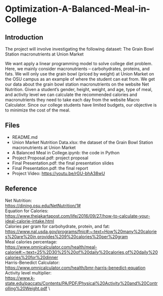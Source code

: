 # Optimization-A-Balanced-Meal-in-College

## Introduction
The project will involve investigating the following dataset:
The Grain Bowl Station macronutrients at Union Market

We want apply a linear programming model to solve college diet problem. Here, we mainly consider macronutrients – carbohydrates, proteins, and fats. We will only use the grain bowl (priced by weight) at Union Market on the OSU campus as an example of where the student can eat from. We get our data about the grain bowl station macronutrients on the website Net Nutrition. Given a student’s gender, height, weight, and age, type of meal, and activity level we can calculate the recommended calories and macronutrients they need to take each day from the website Macro Calculator. Since our college students have limited budgets, our objective is to minimize the cost of the meal.

## Files
- README.md
- Union Market Nutrition Data.xlsx: the dataset of the Grain Bowl Station macronutrients at Union Market
- A Balanced Meal in College.ipynb: the code in Python
- Project Proposal.pdf: project proposal
- Final Presentation.pdf: the final presentation slides
- Final Presentation.pdf: the final report 
- Project Video: https://youtu.be/rGU-bhA38wU

## Reference
Net Nutrition:\
https://dining.osu.edu/NetNutrition/1# \
Equation for Calories:\
https://www.thejakartapost.com/life/2016/09/27/how-to-calculate-your-ideal-calorie-intake.html \
Calories per gram for carbohydrate, protein, and fat:\
https://www.nal.usda.gov/programs/fnic#:~:text=How%20many%20calories%20are%20in,provides%209%20calories%20per%20gram \
Meal calories percentage:\
https://www.omnicalculator.com/health/meal-calorie#:~:text=25%2D30%25%20of%20daily%20calories,of%20daily%20calories%20for%20dinner \
Harris-Benedict Calculator: \
https://www.omnicalculator.com/health/bmr-harris-benedict-equation \
Activity level multiplier: \
https://www.k-state.edu/paccats/Contents/PA/PDF/Physical%20Activity%20and%20Controlling%20Weight.pdf \

